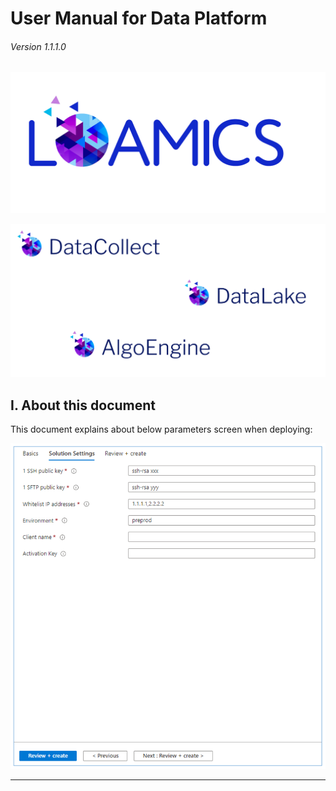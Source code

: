 # User Manual for Data Platform

###### Version 1.1.1.0

![main_screen](user_manual/imgs/offers_logo.png "")

![pda_offer_logo](user_manual/imgs/loamics_logo_apps.png "")

## I. About this document

This document explains about below parameters screen when deploying:

![main_screen](user_manual/imgs/main_screen.png "")

---
